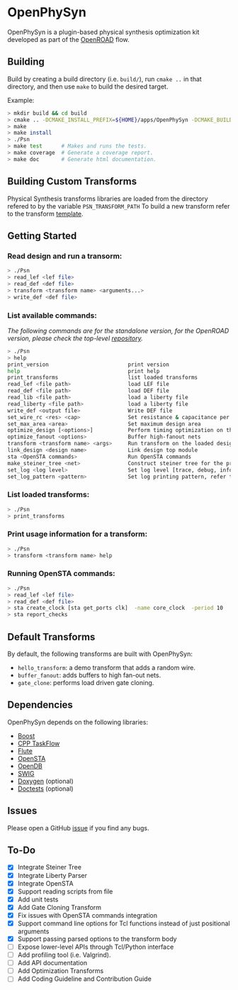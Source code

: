 # OpenPhySyn

OpenPhySyn is a plugin-based physical synthesis optimization kit developed as part of the [OpenROAD](https://theopenroadproject.org/) flow.

## Building

Build by creating a build directory (i.e. `build/`), run `cmake ..` in that directory, and then use `make` to build the desired target.

Example:

```bash
> mkdir build && cd build
> cmake .. -DCMAKE_INSTALL_PREFIX=${HOME}/apps/OpenPhySyn -DCMAKE_BUILD_TYPE=[Debug | Coverage | Release]
> make
> make install
> ./Psn
> make test      # Makes and runs the tests.
> make coverage  # Generate a coverage report.
> make doc       # Generate html documentation.
```

## Building Custom Transforms

Physical Synthesis transforms libraries are loaded from the directory refered to by the variable `PSN_TRANSFORM_PATH`
To build a new transform refer to the transform [template](https://github.com/The-OpenROAD-Project/OpenPhySynHelloTransform).

## Getting Started

### Read design and run a transorm:

```bash
> ./Psn
> read_lef <lef file>
> read_def <def file>
> transform <transform name> <arguments...>
> write_def <def file>
```

### List available commands:
*The following commands are for the standalone version, for the OpenROAD version, please check the top-level [repository](https://github.com/The-OpenROAD-Project/OpenROAD).*

```bash
> ./Psn
> help
print_version                         print version
help                                  print help
print_transforms                      list loaded transforms
read_lef <file path>                  load LEF file
read_def <file path>                  load DEF file
read_lib <file path>                  load a liberty file
read_liberty <file path>              load a liberty file
write_def <output file>               Write DEF file
set_wire_rc <res> <cap>               Set resistance & capacitance per micron
set_max_area <area>                   Set maximum design area
optimize_design [<options>]           Perform timing optimization on the design
optimize_fanout <options>             Buffer high-fanout nets
transform <transform name> <args>     Run transform on the loaded design
link_design <design name>             Link design top module
sta <OpenSTA commands>                Run OpenSTA commands
make_steiner_tree <net>               Construct steiner tree for the provided net
set_log <log level>                   Set log level [trace, debug, info, warn, error, critical, off]
set_log_pattern <pattern>             Set log printing pattern, refer to spdlog logger for pattern formats
```

### List loaded transforms:
```bash
> ./Psn
> print_transforms
```

### Print usage information for a transform:
```bash
> ./Psn
> transform <transform name> help
```

### Running OpenSTA commands:
```bash
> ./Psn
> read_lef <lef file>
> read_def <def file>
> sta create_clock [sta get_ports clk]  -name core_clock  -period 10
> sta report_checks
```

## Default Transforms

By default, the following transforms are built with OpenPhySyn:

-   `hello_transform`: a demo transform that adds a random wire.
-   `buffer_fanout`: adds buffers to high fan-out nets.
-   `gate_clone`: performs load driven gate cloning.

## Dependencies

OpenPhySyn depends on the following libraries:

-   [Boost](https://www.boost.org/)
-   [CPP TaskFlow](https://github.com/cpp-taskflow/cpp-taskflow)
-   [Flute](https://github.com/The-OpenROAD-Project/flute3)
-   [OpenSTA](https://github.com/The-OpenROAD-Project/OpenSTA)
-   [OpenDB](https://github.com/The-OpenROAD-Project/OpenDB)
-   [SWIG](http://www.swig.org/Doc1.3/Tcl.html)
-   [Doxygen](http://www.doxygen.nl) (optional)
-   [Doctests](https://github.com/onqtam/doctest) (optional)

## Issues

Please open a GitHub [issue](https://github.com/The-OpenROAD-Project/OpenPhySyn/issues/new) if you find any bugs.

## To-Do

-   [x] Integrate Steiner Tree
-   [x] Integrate Liberty Parser
-   [x] Integrate OpenSTA
-   [x] Support reading scripts from file
-   [x] Add unit tests
-   [x] Add Gate Cloning Transform
-   [x] Fix issues with OpenSTA commands integration
-   [x] Support command line options for Tcl functions instead of just positional arguments
-   [x] Support passing parsed options to the transform body
-   [ ] Expose lower-level APIs through Tcl/Python interface
-   [ ] Add profiling tool (i.e. Valgrind).
-   [ ] Add API documentation
-   [ ] Add Optimization Transforms
-   [ ] Add Coding Guideline and Contribution Guide
